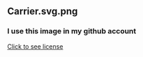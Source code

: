 ## Carrier.svg.png

### I use this image in my github account
[Click to see license](https://commons.m.wikimedia.org/wiki/File:Carrier.svg)
